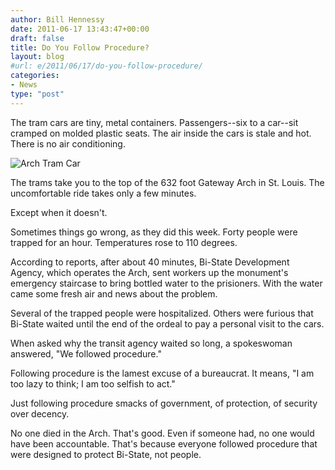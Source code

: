 ```yaml
---
author: Bill Hennessy
date: 2011-06-17 13:43:47+00:00
draft: false
title: Do You Follow Procedure?
layout: blog
#url: e/2011/06/17/do-you-follow-procedure/
categories:
- News
type: "post"
---
```


The tram cars are tiny, metal containers. Passengers--six to a car--sit cramped on molded plastic seats.  The air inside the cars is stale and hot. There is no air conditioning. 

![Arch Tram Car](https://edandracheltravel.files.wordpress.com/2009/07/40-gateway-arch-tram-car-1-of-8-holds-5-people-reduced.jpg%3Fw%3D300%26h%3D225)


The trams take  you to the top of the 632 foot Gateway Arch in St. Louis.  The uncomfortable ride takes only a few minutes. 

Except when it doesn't.

Sometimes things go wrong, as they did this week. Forty people were trapped for an hour. Temperatures rose to 110 degrees. 

According to reports, after about 40 minutes, Bi-State Development Agency, which operates the Arch, sent workers up the monument's emergency staircase to bring bottled water to the prisioners. With the water came some fresh air and news about the problem. 

Several of the trapped people were hospitalized. Others were furious that Bi-State waited until the end of the ordeal to pay a personal visit to the cars. 

When asked why the transit agency waited so long, a spokeswoman answered, "We followed procedure." 

Following procedure is the lamest excuse of a bureaucrat. It means, "I am too lazy to think; I am too selfish to act."  

Just following procedure smacks of government, of protection, of security over decency. 

No one died in the Arch. That's good. Even if someone had, no one would have been accountable. That's because everyone followed procedure that were designed to protect Bi-State, not people.


